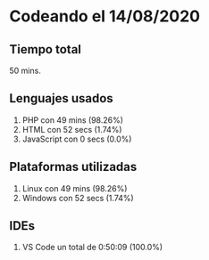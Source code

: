 # Codeando el 14/08/2020

## Tiempo total
50 mins.

## Lenguajes usados
1. PHP con 49 mins (98.26%)
1. HTML con 52 secs (1.74%)
1. JavaScript con 0 secs (0.0%)

## Plataformas utilizadas
1. Linux con 49 mins (98.26%)
1. Windows con 52 secs (1.74%)

## IDEs
1. VS Code un total de 0:50:09 (100.0%)
